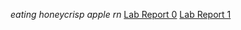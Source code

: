 *eating honeycrisp apple rn*
[Lab Report 0](https://github.com/sylvanabrooke/cse15l-lab-reports/blob/main/lab-report-1-week-0.md)
[Lab Report 1](lab-report-week1.html)
